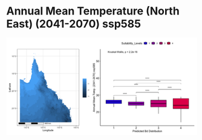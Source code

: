 # Annual Mean Temperature (North East) (2041-2070) ssp585
![image info](../../Analysis_Plots/North_East_Extent_OnlyEnvs/Annual_Mean-Temp_NE_4170_585.png)